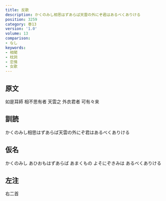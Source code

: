 ```yaml
---
title: 反歌
description: かくのみし相思はずあらば天雲の外にぞ君はあるべくありける
position: 3259
category: 巻13
version: '1.0'
volume: 13
comparison:
- なし
keywords:
- 相聞
- 枕詞
- 恋情
- 女歌
---
```


## 原文

如是耳師 相不思有者 天雲之 外衣君者 可有々来

## 訓読

かくのみし相思はずあらば天雲の外にぞ君はあるべくありける

## 仮名

かくのみし あひおもはずあらば あまくもの よそにぞきみは あるべくありける

## 左注

右二首
